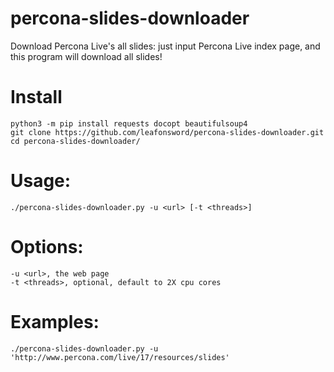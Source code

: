 # percona-slides-downloader
Download Percona Live's all slides: just input Percona Live index page, and this program will download all slides!
# Install
```
python3 -m pip install requests docopt beautifulsoup4
git clone https://github.com/leafonsword/percona-slides-downloader.git
cd percona-slides-downloader/
```
# Usage:
    ./percona-slides-downloader.py -u <url> [-t <threads>]

# Options:
    -u <url>, the web page
    -t <threads>, optional, default to 2X cpu cores

# Examples:
    ./percona-slides-downloader.py -u 'http://www.percona.com/live/17/resources/slides'
